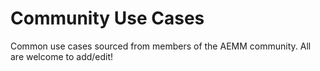 # Community Use Cases

Common use cases sourced from members of the AEMM community. All are welcome to add/edit!
